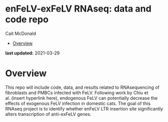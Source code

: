 enFeLV-exFeLV RNAseq: data and code repo
================
Cait McDonald

  - [Overview](#overview)

**last updated:** 2021-03-29

# Overview

This repo will include code, data, and results related to RNAsequencing
of fibroblasts and PMBCs infected with FeLV. Following work by Chiu et
al. (insert hyperlink here), endogenous FeLV can potentially decrease
the effects of exogenous FeLV infection in domestic cats. The goal of
this RNAseq project is to identify whether enFeLV LTR insertion site
significantly alters transcription of anti-exFeLV genes.
